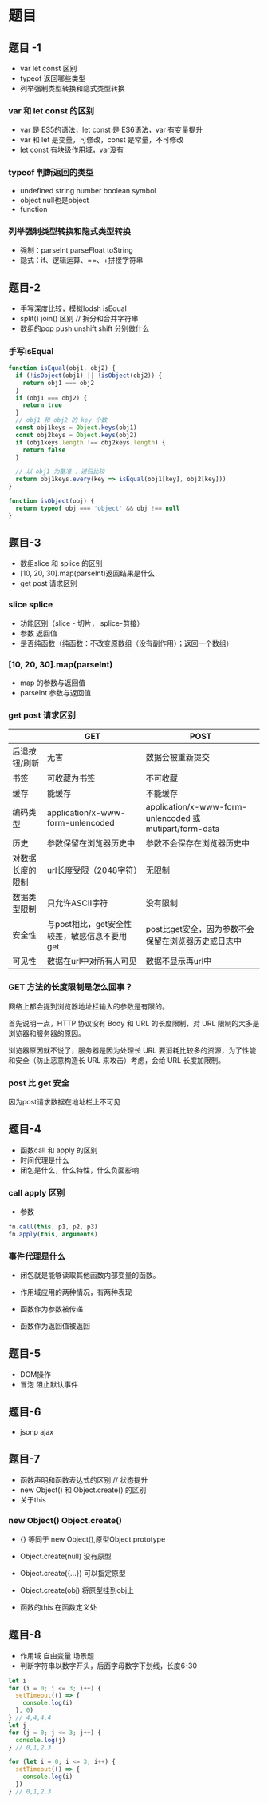 # 题目

## 题目 -1

* var let const 区别
* typeof 返回哪些类型
* 列举强制类型转换和隐式类型转换

### var 和 let const 的区别

* var 是 ES5的语法，let const 是 ES6语法，var 有变量提升
* var 和 let 是变量，可修改，const 是常量，不可修改
* let const 有块级作用域，var没有

### typeof 判断返回的类型

* undefined string number boolean symbol
* object null也是object
* function

### 列举强制类型转换和隐式类型转换

* 强制：parseInt parseFloat toString
* 隐式：if、逻辑运算、==、+拼接字符串

## 题目-2

* 手写深度比较，模拟lodsh isEqual
* split() join() 区别 // 拆分和合并字符串
* 数组的pop push unshift shift 分别做什么

### 手写isEqual

```js
function isEqual(obj1, obj2) {
  if (!isObject(obj1) || !isObject(obj2)) {
    return obj1 === obj2
  }
  if (obj1 === obj2) {
    return true
  }
  // obj1 和 obj2 的 key 个数
  const obj1keys = Object.keys(obj1)
  const obj2keys = Object.keys(obj2)
  if (obj1keys.length !== obj2keys.length) {
    return false
  }

  // 以 obj1 为基准 ，递归比较
  return obj1keys.every(key => isEqual(obj1[key], obj2[key]))
}

function isObject(obj) {
  return typeof obj === 'object' && obj !== null
}
```

## 题目-3

* 数组slice 和 splice 的区别
* [10, 20, 30].map(parseInt)返回结果是什么
* get post 请求区别

### slice splice

* 功能区别（slice - 切片， splice-剪接）
* 参数 返回值
* 是否纯函数（纯函数：不改变原数组（没有副作用）；返回一个数组）

### [10, 20, 30].map(parseInt)

* map 的参数与返回值
* parseInt 参数与返回值

### get post 请求区别

| |GET|POST
|-|-|-|
后退按钮/刷新|无害|数据会被重新提交
书签|可收藏为书签|不可收藏
缓存|能缓存|不能缓存
编码类型|application/x-www-form-unlencoded|application/x-www-form-unlencoded 或 mutipart/form-data
历史|参数保留在浏览器历史中|参数不会保存在浏览器历史中
对数据长度的限制|url长度受限（2048字符）|无限制
数据类型限制|只允许ASCII字符|没有限制
安全性|与post相比，get安全性较差，敏感信息不要用get|post比get安全，因为参数不会保留在浏览器历史或日志中
可见性|数据在url中对所有人可见|数据不显示再url中

### GET 方法的长度限制是怎么回事？

网络上都会提到浏览器地址栏输入的参数是有限的。

首先说明一点，HTTP 协议没有 Body 和 URL 的长度限制，对 URL 限制的大多是浏览器和服务器的原因。

浏览器原因就不说了，服务器是因为处理长 URL 要消耗比较多的资源，为了性能和安全（防止恶意构造长 URL 来攻击）考虑，会给 URL 长度加限制。

### post 比 get 安全

因为post请求数据在地址栏上不可见

## 题目-4

* 函数call 和 apply 的区别
* 时间代理是什么
* 闭包是什么，什么特性，什么负面影响

### call apply 区别

* 参数

```js
fn.call(this, p1, p2, p3)
fn.apply(this, arguments)
```

### 事件代理是什么

* 闭包就是能够读取其他函数内部变量的函数。

* 作用域应用的两种情况，有两种表现

* 函数作为参数被传递

* 函数作为返回值被返回

## 题目-5

* DOM操作
* 冒泡 阻止默认事件

## 题目-6

* jsonp ajax

## 题目-7

* 函数声明和函数表达式的区别 // 状态提升
* new Object() 和 Object.create() 的区别
* 关于this

### new Object() Object.create()

* {} 等同于 new Object(),原型Object.prototype
* Object.create(null) 没有原型
* Object.create({...}) 可以指定原型

* Object.create(obj) 将原型挂到obj上
* 函数的this 在函数定义处

## 题目-8

* 作用域 自由变量 场景题
* 判断字符串以数字开头，后面字母数字下划线，长度6-30

```js
let i
for (i = 0; i <= 3; i++) {
  setTimeout(() => {
    console.log(i)
  }, 0)
} // 4,4,4,4
let j
for (j = 0; j <= 3; j++) {
  console.log(j)
} // 0,1,2,3

for (let i = 0; i <= 3; i++) {
  setTimeout(() => {
    console.log(i)
  })
} // 0,1,2,3
```
